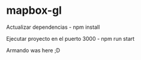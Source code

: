 # mapbox-gl

Actualizar dependencias - npm install

Ejecutar proyecto en el puerto 3000 - npm run start

Armando was here ;D
